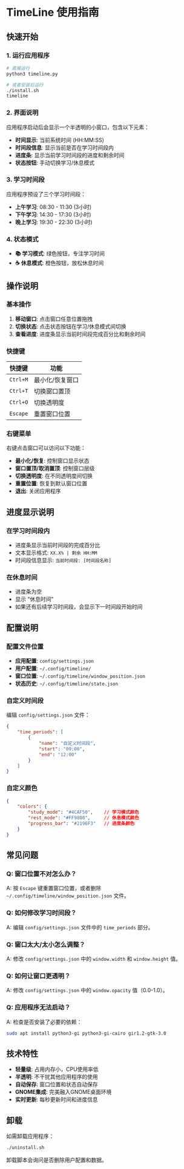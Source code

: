 # TimeLine 使用指南

## 快速开始

### 1. 运行应用程序

```bash
# 直接运行
python3 timeline.py

# 或者安装后运行
./install.sh
timeline
```

### 2. 界面说明

应用程序启动后会显示一个半透明的小窗口，包含以下元素：

- **时间显示**: 当前系统时间 (HH:MM:SS)
- **时间段信息**: 显示当前是否在学习时间段内
- **进度条**: 显示当前学习时间段的进度和剩余时间
- **状态按钮**: 手动切换学习/休息模式

### 3. 学习时间段

应用程序预设了三个学习时间段：

- **上午学习**: 08:30 - 11:30 (3小时)
- **下午学习**: 14:30 - 17:30 (3小时)  
- **晚上学习**: 19:30 - 22:30 (3小时)

### 4. 状态模式

- **📚 学习模式**: 绿色按钮，专注学习时间
- **☕ 休息模式**: 橙色按钮，放松休息时间

## 操作说明

### 基本操作

1. **移动窗口**: 点击窗口任意位置拖拽
2. **切换状态**: 点击状态按钮在学习/休息模式间切换
3. **查看进度**: 进度条显示当前时间段完成百分比和剩余时间

### 快捷键

| 快捷键 | 功能 |
|--------|------|
| `Ctrl+M` | 最小化/恢复窗口 |
| `Ctrl+T` | 切换窗口置顶 |
| `Ctrl+O` | 切换透明度 |
| `Escape` | 重置窗口位置 |

### 右键菜单

右键点击窗口可以访问以下功能：

- **最小化/恢复**: 控制窗口显示状态
- **窗口置顶/取消置顶**: 控制窗口层级
- **切换透明度**: 在不同透明度间切换
- **重置位置**: 恢复到默认窗口位置
- **退出**: 关闭应用程序

## 进度显示说明

### 在学习时间段内

- 进度条显示当前时间段的完成百分比
- 文本显示格式: `XX.X% | 剩余 HH:MM`
- 时间段信息显示: `当前时间段: [时间段名称]`

### 在休息时间

- 进度条为空
- 显示 "休息时间"
- 如果还有后续学习时间段，会显示下一时间段开始时间

## 配置说明

### 配置文件位置

- **应用配置**: `config/settings.json`
- **用户配置**: `~/.config/timeline/`
- **窗口位置**: `~/.config/timeline/window_position.json`
- **状态历史**: `~/.config/timeline/state.json`

### 自定义时间段

编辑 `config/settings.json` 文件：

```json
{
    "time_periods": [
        {
            "name": "自定义时间段",
            "start": "09:00",
            "end": "12:00"
        }
    ]
}
```

### 自定义颜色

```json
{
    "colors": {
        "study_mode": "#4CAF50",    // 学习模式颜色
        "rest_mode": "#FF9800",     // 休息模式颜色
        "progress_bar": "#2196F3"   // 进度条颜色
    }
}
```

## 常见问题

### Q: 窗口位置不对怎么办？
A: 按 `Escape` 键重置窗口位置，或者删除 `~/.config/timeline/window_position.json` 文件。

### Q: 如何修改学习时间段？
A: 编辑 `config/settings.json` 文件中的 `time_periods` 部分。

### Q: 窗口太大/太小怎么调整？
A: 修改 `config/settings.json` 中的 `window.width` 和 `window.height` 值。

### Q: 如何让窗口更透明？
A: 修改 `config/settings.json` 中的 `window.opacity` 值（0.0-1.0）。

### Q: 应用程序无法启动？
A: 检查是否安装了必要的依赖：
```bash
sudo apt install python3-gi python3-gi-cairo gir1.2-gtk-3.0
```

## 技术特性

- **轻量级**: 占用内存小，CPU使用率低
- **半透明**: 不干扰其他应用程序的使用
- **自动保存**: 窗口位置和状态自动保存
- **GNOME集成**: 完美融入GNOME桌面环境
- **实时更新**: 每秒更新时间和进度信息

## 卸载

如需卸载应用程序：

```bash
./uninstall.sh
```

卸载脚本会询问是否删除用户配置和数据。
